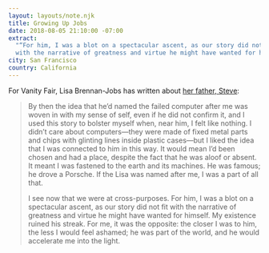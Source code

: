 ```yaml
---
layout: layouts/note.njk
title: Growing Up Jobs
date: 2018-08-05 21:10:00 -07:00
extract:
  "“For him, I was a blot on a spectacular ascent, as our story did not fit
  with the narrative of greatness and virtue he might have wanted for himself.”"
city: San Francisco
country: California
---
```


For Vanity Fair, Lisa Brennan-Jobs has written about [her father, Steve](https://www.vanityfair.com/news/2018/08/lisa-brennan-jobs-small-fry-steve-jobs-daughter):

> By then the idea that he’d named the failed computer after me was woven in with my sense of self, even if he did not confirm it, and I used this story to bolster myself when, near him, I felt like nothing. I didn’t care about computers—they were made of fixed metal parts and chips with glinting lines inside plastic cases—but I liked the idea that I was connected to him in this way. It would mean I’d been chosen and had a place, despite the fact that he was aloof or absent. It meant I was fastened to the earth and its machines. He was famous; he drove a Porsche. If the Lisa was named after me, I was a part of all that.
>
> I see now that we were at cross-purposes. For him, I was a blot on a spectacular ascent, as our story did not fit with the narrative of greatness and virtue he might have wanted for himself. My existence ruined his streak. For me, it was the opposite: the closer I was to him, the less I would feel ashamed; he was part of the world, and he would accelerate me into the light.
